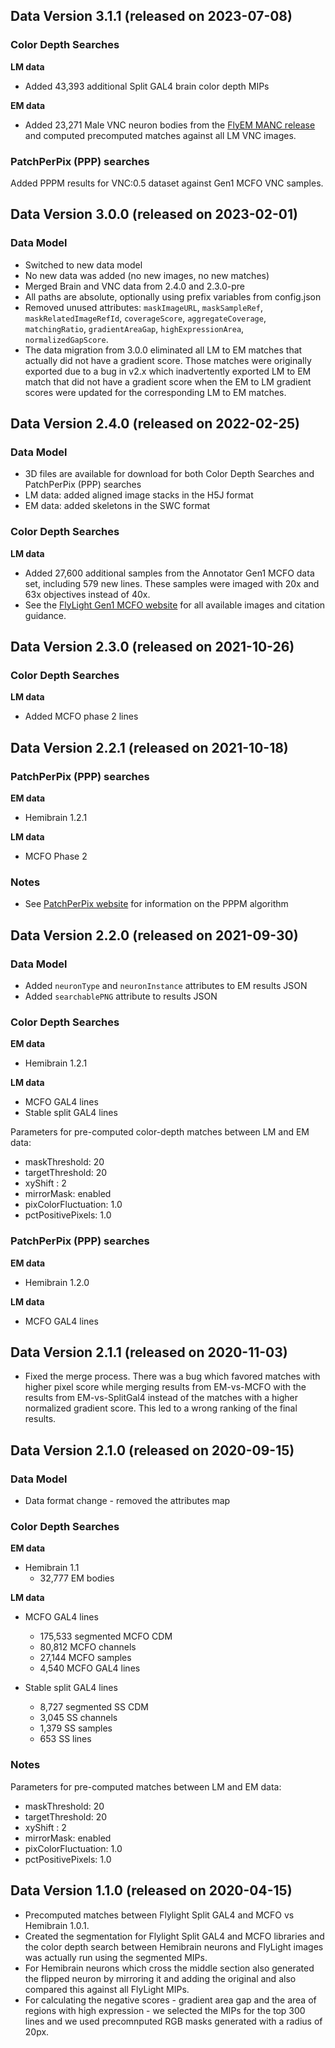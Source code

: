 ## Data Version 3.1.1 (released on 2023-07-08)

### Color Depth Searches

**LM data**
* Added 43,393 additional Split GAL4 brain color depth MIPs

**EM data**
* Added 23,271 Male VNC neuron bodies from the [FlyEM MANC release](https://www.janelia.org/project-team/flyem/manc-connectome)
 and computed precomputed matches against all LM VNC images.

### PatchPerPix (PPP) searches
Added PPPM results for VNC:0.5 dataset against Gen1 MCFO VNC samples.


## Data Version 3.0.0 (released on 2023-02-01)

### Data Model
* Switched to new data model
* No new data was added (no new images, no new matches)
* Merged Brain and VNC data from 2.4.0 and 2.3.0-pre
* All paths are absolute, optionally using prefix variables from config.json
* Removed unused attributes: `maskImageURL`, `maskSampleRef`, `maskRelatedImageRefId`, `coverageScore`, 
  `aggregateCoverage`, `matchingRatio`, `gradientAreaGap`, `highExpressionArea`, `normalizedGapScore`.
* The data migration from 3.0.0 eliminated all LM to EM matches that actually did not have a gradient score. 
  Those matches were originally exported due to a bug in v2.x which inadvertently exported LM to EM match that did not have 
  a gradient score when the EM to LM gradient scores were updated for the corresponding LM to EM matches.


## Data Version 2.4.0 (released on 2022-02-25)

### Data Model
* 3D files are available for download for both Color Depth Searches and PatchPerPix (PPP) searches
* LM data: added aligned image stacks in the H5J format
* EM data: added skeletons in the SWC format

### Color Depth Searches

**LM data**
* Added 27,600 additional samples from the Annotator Gen1 MCFO data set, including 579 new lines. These samples were imaged with 20x and 63x objectives instead of 40x. 
* See the [FlyLight Gen1 MCFO website](https://gen1mcfo.janelia.org/cgi-bin/gen1mcfo.cgi) for all available images and citation guidance.


## Data Version 2.3.0 (released on 2021-10-26)

### Color Depth Searches

**LM data**
* Added MCFO phase 2 lines


## Data Version 2.2.1 (released on 2021-10-18)

### PatchPerPix (PPP) searches

**EM data**
* Hemibrain 1.2.1

**LM data**
* MCFO Phase 2

### Notes
* See [PatchPerPix website](https://github.com/Kainmueller-Lab/PatchPerPix) for information on the PPPM algorithm


## Data Version 2.2.0 (released on 2021-09-30)

### Data Model
* Added `neuronType` and `neuronInstance` attributes to EM results JSON
* Added `searchablePNG` attribute to results JSON

### Color Depth Searches

**EM data**
* Hemibrain 1.2.1

**LM data**
* MCFO GAL4 lines
* Stable split GAL4 lines

Parameters for pre-computed color-depth matches between LM and EM data:
* maskThreshold: 20
* targetThreshold: 20
* xyShift : 2
* mirrorMask: enabled
* pixColorFluctuation: 1.0
* pctPositivePixels: 1.0


### PatchPerPix (PPP) searches
**EM data**
* Hemibrain 1.2.0

**LM data**
* MCFO GAL4 lines


## Data Version 2.1.1 (released on 2020-11-03)

* Fixed the merge process. There was a bug which favored matches with higher pixel score while merging results from 
  EM-vs-MCFO with the results from EM-vs-SplitGal4 instead of the matches with a higher normalized gradient score. This 
  led to a wrong ranking of the final results.
 

## Data Version 2.1.0 (released on 2020-09-15)

### Data Model
* Data format change - removed the attributes map

### Color Depth Searches

**EM data**
* Hemibrain 1.1
    * 32,777 EM bodies

**LM data**
* MCFO GAL4 lines
   * 175,533 segmented MCFO CDM
   * 80,812 MCFO channels
   * 27,144 MCFO samples
   * 4,540 MCFO GAL4 lines

* Stable split GAL4 lines
   * 8,727 segmented SS CDM
   * 3,045 SS channels
   * 1,379 SS samples
   * 653 SS lines

### Notes
Parameters for pre-computed matches between LM and EM data:
* maskThreshold: 20
* targetThreshold: 20
* xyShift : 2
* mirrorMask: enabled
* pixColorFluctuation: 1.0
* pctPositivePixels: 1.0


## Data Version 1.1.0 (released on 2020-04-15)

* Precomputed matches between Flylight Split GAL4 and MCFO vs Hemibrain 1.0.1.
* Created the segmentation for Flylight Split GAL4 and MCFO libraries and the color depth search between Hemibrain 
  neurons and FlyLight images was actually run using the segmented MIPs.
* For Hemibrain neurons which cross the middle section also generated the flipped neuron by mirroring it and adding 
  the original and also compared this against all FlyLight MIPs.
* For calculating the negative scores - gradient area gap and the area of regions with high expression - we selected 
  the MIPs for the top 300 lines and we used precomnputed RGB masks generated with a radius of 20px.

